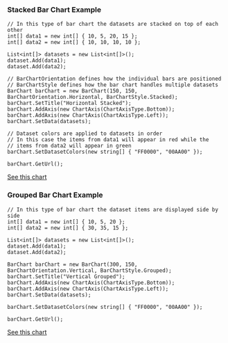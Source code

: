 ### Stacked Bar Chart Example ###
```
// In this type of bar chart the datasets are stacked on top of each other
int[] data1 = new int[] { 10, 5, 20, 15 };
int[] data2 = new int[] { 10, 10, 10, 10 };

List<int[]> datasets = new List<int[]>();
dataset.Add(data1);
dataset.Add(data2);

// BarChartOrientation defines how the individual bars are positioned
// BarChartStyle defines how the bar chart handles multiple datasets
BarChart barChart = new BarChart(150, 150, BarChartOrientation.Horizontal, BarChartStyle.Stacked);
barChart.SetTitle("Horizontal Stacked");
barChart.AddAxis(new ChartAxis(ChartAxisType.Bottom));
barChart.AddAxis(new ChartAxis(ChartAxisType.Left));
barChart.SetData(datasets);

// Dataset colors are applied to datasets in order
// In this case the items from data1 will appear in red while the
// items from data2 will appear in green
barChart.SetDatasetColors(new string[] { "FF0000", "00AA00" });

barChart.GetUrl();
```

[See this chart](http://chart.apis.google.com/chart?cht=bhs&chs=150x150&chd=s:KFUP,KKKK&chtt=Horizontal+Stacked&chco=FF0000,00AA00&chxt=x,y&chxl=0:|1:&chxp=&chxr=&chxs=)

### Grouped Bar Chart Example ###
```
// In this type of bar chart the dataset items are displayed side by side
int[] data1 = new int[] { 10, 5, 20 };
int[] data2 = new int[] { 30, 35, 15 };

List<int[]> datasets = new List<int[]>();
dataset.Add(data1);
dataset.Add(data2);

BarChart barChart = new BarChart(300, 150, BarChartOrientation.Vertical, BarChartStyle.Grouped);
barChart.SetTitle("Vertical Grouped");
barChart.AddAxis(new ChartAxis(ChartAxisType.Bottom));
barChart.AddAxis(new ChartAxis(ChartAxisType.Left));
barChart.SetData(datasets);

barChart.SetDatasetColors(new string[] { "FF0000", "00AA00" });

barChart.GetUrl();
```
[See this chart](http://chart.apis.google.com/chart?cht=bvg&chs=300x150&chd=s:KFU,ejP&chtt=Vertical+Grouped&chco=FF0000,00AA00&chxt=x,y&chxl=0:|1:&chxp=&chxr=&chxs=)